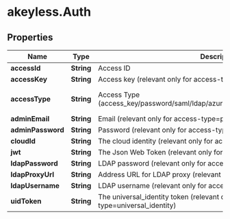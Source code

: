 # akeyless.Auth

## Properties

Name | Type | Description | Notes
------------ | ------------- | ------------- | -------------
**accessId** | **String** | Access ID | [optional] 
**accessKey** | **String** | Access key (relevant only for access-type&#x3D;access_key) | [optional] 
**accessType** | **String** | Access Type (access_key/password/saml/ldap/azure_ad/aws_iam/universal_identity/jwt) | [optional] [default to &#39;access_key&#39;]
**adminEmail** | **String** | Email (relevant only for access-type&#x3D;password) | [optional] 
**adminPassword** | **String** | Password (relevant only for access-type&#x3D;password) | [optional] 
**cloudId** | **String** | The cloud identity (relevant only for access-type&#x3D;azure_ad,aws_iam) | [optional] 
**jwt** | **String** | The Json Web Token (relevant only for access-type&#x3D;jwt/oidc) | [optional] 
**ldapPassword** | **String** | LDAP password (relevant only for access-type&#x3D;ldap) | [optional] 
**ldapProxyUrl** | **String** | Address URL for LDAP proxy (relevant only for access-type&#x3D;ldap) | [optional] 
**ldapUsername** | **String** | LDAP username (relevant only for access-type&#x3D;ldap) | [optional] 
**uidToken** | **String** | The universal_identity token (relevant only for access-type&#x3D;universal_identity) | [optional] 



